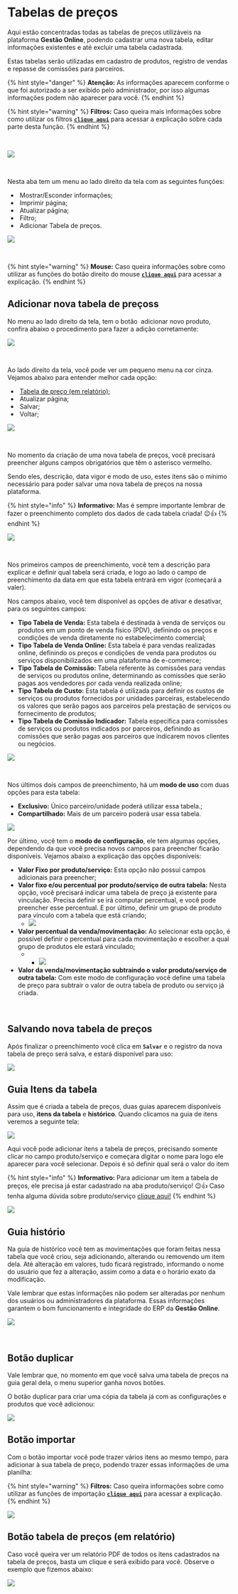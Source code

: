 # Tabelas de preços

Aqui estão concentradas todas as tabelas de preços utilizáveis na plataforma **Gestão Online**, podendo cadastrar uma nova tabela, editar informações existentes e até excluir uma tabela cadastrada.

Estas tabelas serão utilizadas em cadastro de produtos, registro de vendas e repasse de comissões para parceiros.

{% hint style="danger" %}
**Atenção:** As informações aparecem conforme o que foi autorizado a ser exibido pelo administrador, por isso algumas informações podem não aparecer para você.
{% endhint %}

{% hint style="warning" %}
**Filtros:** Caso queira mais informações sobre como utilizar os filtros [**`clique aqui`**](/erp-v2/primeiro_acesso/filtros.md) para acessar a explicação sobre cada parte desta função.
{% endhint %}

<br>

![](/erp-v2/assets/funcionalidades/parametrizacao/aba_tabelas_precos.gif)

<br>

Nesta aba tem um menu ao lado direito da tela com as seguintes funções:

- <img src="/erp-v2/assets/icon_exibir.png" alt="" data-size="line"> Mostrar/Esconder informações;
- <img src="/erp-v2/assets/icon_imprimir.png" alt="" data-size="line"> Imprimir página;
- <img src="/erp-v2/assets/icon_atualizar.png" alt="" data-size="line"> Atualizar página;
- <img src="/erp-v2/assets/icon_filtro.png" alt="" data-size="line"> Filtro;
- <img src="/erp-v2/assets/icon_add.png" alt="" data-size="line"> Adicionar Tabela de preços.

![](/erp-v2/assets/funcionalidades/parametrizacao/aba_tabelas_menu.png)

<br>

{% hint style="warning" %}
**Mouse:** Caso queira informações sobre como utilizar as funções do botão direito do mouse [**`clique aqui`**](https://docs.gestao.plus/erp-v2/primeiro_acesso/atalhos_internos#menu-botao-direito-do-mouse) para acessar a explicação.
{% endhint %}

## Adicionar nova tabela de preçoss

No menu ao lado direito da tela, tem o botão <img src="/erp-v2/assets/icon_add.png" alt="" data-size="line"> adicionar novo produto, confira abaixo o procedimento para fazer a adição corretamente:

![](/erp-v2/assets/funcionalidades/parametrizacao/aba_tabelas_add.png)

<br>

Ao lado direito da tela, você pode ver um pequeno menu na cor cinza. Vejamos abaixo para entender melhor cada opção:

- <img src="/erp-v2/assets/icon_folha_pdf.png" alt="" data-size="line"> [Tabela de preço (em relatório)](https://docs.gestao.plus/erp-v2/funcionalidades/parametrizacoes/tabelas_precos#botao-tabela-de-precos-em-relatorio);
- <img src="/erp-v2/assets/icon_atualizar.png" alt="" data-size="line"> Atualizar página;
- <img src="/erp-v2/assets/icon_salvar.png" alt="" data-size="line"> Salvar;
- <img src="/erp-v2/assets/icon_voltar.png" alt="" data-size="line"> Voltar;

![](/erp-v2/assets/funcionalidades/parametrizacao/aba_tabelas_add_menu.png)

<br>

No momento da criação de uma nova tabela de preços, você precisará preencher alguns campos obrigatórios que têm o asterisco vermelho. 

Sendo eles, descrição, data vigor e modo de uso, estes itens são o mínimo necessário para poder salvar uma nova tabela de preços na nossa plataforma.

{% hint style="info" %}
**Informativo:** Mas é sempre importante lembrar de fazer o preenchimento completo dos dados de cada tabela criada! 😉👍
{% endhint %}

![](/erp-v2/assets/funcionalidades/parametrizacao/aba_tabelas_add_empresa.png)

<br>

Nos primeiros campos de preenchimento, você tem a descrição para explicar e definir qual tabela será criada, e logo ao lado o campo de preenchimento da data em que esta tabela entrará em vigor (começará a valer).

Nos campos abaixo, você tem disponível as opções de ativar e desativar, para os seguintes campos:

- **Tipo Tabela de Venda:** Esta tabela é destinada à venda de serviços ou produtos em um ponto de venda físico (PDV), definindo os preços e condições de venda diretamente no estabelecimento comercial;
- **Tipo Tabela de Venda Online:** Esta tabela é para vendas realizadas online, definindo os preços e condições de venda para produtos ou serviços disponibilizados em uma plataforma de e-commerce;
- **Tipo Tabela de Comissão:** Tabela referente às comissões para vendas de serviços ou produtos online, determinando as comissões que serão pagas aos vendedores por cada venda realizada online;
- **Tipo Tabela de Custo:** Esta tabela é utilizada para definir os custos de serviços ou produtos fornecidos por unidades parceiras, estabelecendo os valores que serão pagos aos parceiros pela prestação de serviços ou fornecimento de produtos;
- **Tipo Tabela de Comissão Indicador:** Tabela específica para comissões de serviços ou produtos indicados por parceiros, definindo as comissões que serão pagas aos parceiros que indicarem novos clientes ou negócios.

![](/erp-v2/assets/funcionalidades/parametrizacao/aba_tabelas_add_campos.gif)

<br>

Nos últimos dois campos de preenchimento, há um **modo de uso** com duas opções para esta tabela:

- **Exclusivo:** Único parceiro/unidade poderá utilizar essa tabela.;
- **Compartilhado:** Mais de um parceiro poderá usar essa tabela.

![](/erp-v2/assets/funcionalidades/parametrizacao/aba_tabelas_add_modo_uso.png)

Por último, você tem o **modo de configuração**, ele tem algumas opções, dependendo da que você precisa novos campos para preencher ficarão disponíveis. Vejamos abaixo a explicação das opções disponíveis:

- **Valor Fixo por produto/serviço:** Esta opção não possui campos adicionais para preencher;
- **Valor fixo e/ou percentual por produto/serviço de outra tabela:** Nesta opção, você precisará indicar uma tabela de preço já existente para vinculação. Precisa definir se irá computar percentual, e você pode preencher esse percentual. E por último, definir um grupo de produto para vínculo com a tabela que está criando;
    - ![](/erp-v2/assets/funcionalidades/parametrizacao/aba_tabelas_add_modo_config_2.png)
- **Valor percentual da venda/movimentação:** Ao selecionar esta opção, é possível definir o percentual para cada movimentação e escolher a qual grupo de produtos ele estará vinculado;
    - - ![](/erp-v2/assets/funcionalidades/parametrizacao/aba_tabelas_add_modo_config_3.png)
- **Valor da venda/movimentação subtraindo o valor produto/serviço de outra tabela:** Com este modo de configuração você define uma tabela de preço para subtrair o valor de outra tabela de produto ou serviço já criada.

<br>

## Salvando nova tabela de preços

Após finalizar o preenchimento você clica em **`Salvar`** e o registro da nova tabela de preço será salva, e estará disponível para uso:

![](/erp-v2/assets/funcionalidades/parametrizacao/aba_tabelas_add_salvar.gif)

## Guia Itens da tabela

Assim que é criada a tabela de preços, duas guias aparecem disponíveis para uso, **itens da tabela** e **histórico**. Quando clicamos na guia de itens veremos a seguinte tela:

![](/erp-v2/assets/funcionalidades/parametrizacao/aba_tabelas_add_guia_itens.png)

Aqui você pode adicionar itens a tabela de preços, precisando somente clicar no campo produto/serviço e começara digitar o nome para logo ele aparecer para você selecionar. Depois é só definir qual será o valor do item

{% hint style="info" %}
**Informativo:** Para adicionar um item a tabela de preços, ele precisa já estar cadastrado na aba produto/serviço! 😉👍
Caso tenha alguma dúvida sobre produto/serviço [clique aqui!](/erp-v2/funcionalidades/produtos_servicos/README.md)
{% endhint %}

![](/erp-v2/assets/funcionalidades/parametrizacao/aba_tabelas_add_guia_itens.gif)

## Guia histório

Na guia de histórico você tem as movimentações que foram feitas nessa tabela que você criou, seja adicionando, alterando ou removendo um item dela. Até alteração em valores, tudo ficará registrado, informando o nome do usuário que fez a alteração, assim como a data e o horário exato da modificação.

Vale lembrar que estas informações não podem ser alteradas por nenhum dos usuários ou administradores da plataforma. Essas informações garantem o bom funcionamento e integridade do ERP da **Gestão Online**.

![](/erp-v2/assets/funcionalidades/parametrizacao/aba_tabelas_add_guia_historico.png)

<br>

## Botão duplicar

Vale lembrar que, no momento em que você salva uma tabela de preços na guia geral dela, o menu superior ganha novos botões.

O botão duplicar para criar uma cópia da tabela já com as configurações e produtos que você adicionou:

![](/erp-v2/assets/funcionalidades/parametrizacao/aba_tabelas_add_menu_duplicar.png)

## Botão importar

Com o botão importar você pode trazer vários itens ao mesmo tempo, para adicionar à sua tabela de preço, podendo trazer essas informações de uma planilha:

{% hint style="warning" %}
**Filtros:** Caso queira informações sobre como utilizar as funções de importação [**`clique aqui`**](/erp-v2/primeiro_acesso/importar.md) para acessar a explicação.
{% endhint %}

![](/erp-v2/assets/funcionalidades/parametrizacao/aba_tabelas_add_menu_importar.png)

## Botão tabela de preços (em relatório)

Caso você queira ver um relatório PDF de todos os itens cadastrados na tabela de preços, basta um clique e será exibido para você. Observe o exemplo que fizemos abaixo:

![](/erp-v2/assets/funcionalidades/parametrizacao/aba_tabelas_add_menu_relatorio.gif)

<br>

<br>